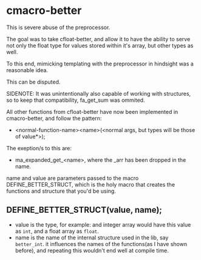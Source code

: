 # cmacro-better

This is severe abuse of the preprocessor.

The goal was to take cfloat-better, and allow it to have the ability to serve not only the float type for values stored within it's array, but other types as well.

To this end, mimicking templating with the preprocessor in hindsight was a reasonable idea.

This can be disputed.

SIDENOTE: It was unintentionally also capable of working with structures, so to keep that compatibility, fa_get_sum was ommited.

All other functions from cfloat-better have now been implemented in cmacro-better, and follow the pattern: 
 - <normal-function-name\><name\>(<normal args, but types will be those of value*\>);

The exeption/s to this are:
  - ma_expanded_get_<name\>, where the _arr has been dropped in the name.

name and value are parameters passed to the macro DEFINE_BETTER_STRUCT, which is the holy macro that creates the functions and structure that you'd be using.

## DEFINE_BETTER_STRUCT(value, name);

 - value is the type, for example: and integer array would have this value as `int`, and a float array as `float`.
 - name is the name of the internal structure used in the lib, say `better_int`. it influences the names of the functions(as I have shown before), and repeating this wouldn't end well at compile time.
